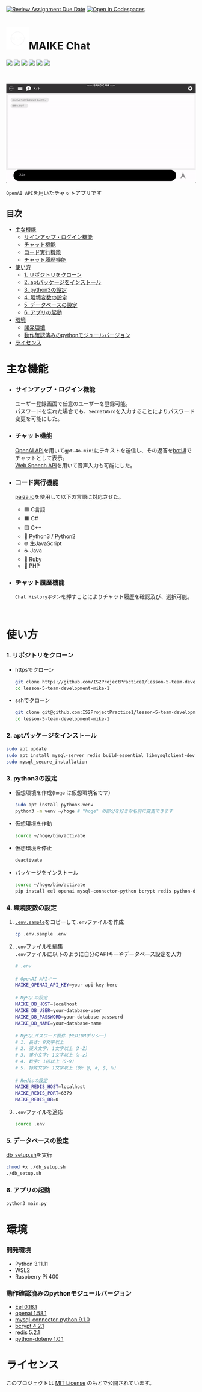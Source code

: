 [![Review Assignment Due Date](https://classroom.github.com/assets/deadline-readme-button-22041afd0340ce965d47ae6ef1cefeee28c7c493a6346c4f15d667ab976d596c.svg)](https://classroom.github.com/a/Fw6BNX-f)
[![Open in Codespaces](https://classroom.github.com/assets/launch-codespace-2972f46106e565e64193e422d61a12cf1da4916b45550586e14ef0a7c637dd04.svg)](https://classroom.github.com/open-in-codespaces?assignment_repo_id=17388676)


# <img src="web/image/readme/logo.png" alt="ロゴ" width="60px">MAIKE Chat

<img src="https://img.shields.io/badge/-Html5-black.svg?logo=html5&style=flat-square" height="30px"> <img src="https://img.shields.io/badge/-Css3-black.svg?logo=css3&style=flat-square" height="30px"> <img src="https://img.shields.io/badge/-Javascript-black.svg?logo=javascript&style=flat-square" height="30px"> <img src="https://img.shields.io/badge/-Python-black.svg?logo=python&style=flat-square" height="30px"> <img src="https://img.shields.io/badge/-Mysql-black.svg?logo=mysql&style=flat-square" height="30px"> <img src="https://img.shields.io/badge/-Redis-black.svg?logo=redis&style=flat-square" height="30px">

<br />

![Sample](web/image/readme/Sample.gif)

`OpenAI API`を用いたチャットアプリです

## 目次
- [主な機能](#主な機能)
    - [サインアップ・ログイン機能](#サインアップ・ログイン機能)
    - [チャット機能](#チャット機能)
    - [コード実行機能](#コード実行機能)
    - [チャット履歴機能](#チャット履歴機能)
- [使い方](#使い方)
    - [1. リポジトリをクローン](#1-リポジトリをクローン)
    - [2. aptパッケージをインストール](#2-aptパッケージをインストール)
    - [3. python3の設定](#3-python3の設定)
    - [4. 環境変数の設定](#4-環境変数の設定)
    - [5. データベースの設定](#5-データベースの設定)
    - [6. アプリの起動](#6-アプリの起動)
- [環境](#環境)
    - [開発環境](#開発環境)
    - [動作確認済みのpythonモジュールバージョン](#動作確認済みのpythonモジュールバージョン)
- [ライセンス](#ライセンス)

# 主な機能
- ### サインアップ・ログイン機能    
  ユーザー登録画面で任意のユーザーを登録可能。    
  パスワードを忘れた場合でも、`SecretWord`を入力することによりパスワード変更を可能にした。 
- ### チャット機能    
  [OpenAI API](https://openai.com/index/openai-api/)を用いて`gpt-4o-mini`にテキストを送信し、その返答を[botUI](https://botui.org/)でチャットとして表示。    
  [Web Speech API](https://dvcs.w3.org/hg/speech-api/raw-file/tip/webspeechapi)を用いて音声入力も可能にした。    

- ### コード実行機能    
  [paiza.io](https://paiza.io/ja)を使用して以下の言語に対応させた。    
  - 🟦 C言語  
  - 🟧 C#  
  - 🟨 C++  
  - 🐍 Python3 / Python2  
  - 🌐 生JavaScript  
  - ☕ Java  
  - 💎 Ruby  
  - 🐘 PHP
- ### チャット履歴機能    
    `Chat Historyボタン`を押すことによりチャット履歴を確認及び、選択可能。

<br>

# 使い方   
### 1. リポジトリをクローン    
- httpsでクローン    
    ```bash
    git clone https://github.com/IS2ProjectPractice1/lesson-5-team-development-mike-1.git
    cd lesson-5-team-development-mike-1
    ```
- sshでクローン    
    ```bash
    git clone git@github.com:IS2ProjectPractice1/lesson-5-team-development-mike-1.git
    cd lesson-5-team-development-mike-1
    ```
### 2. aptパッケージをインストール
```bash
sudo apt update
sudo apt install mysql-server redis build-essential libmysqlclient-dev python3.x-dev # pythonのバージョンに応じて変更してください 
sudo mysql_secure_installation
```

### 3. python3の設定    
- 仮想環境を作成(`hoge` は仮想環境名です)  
    ```bash
    sudo apt install python3-venv
    python3 -m venv ~/hoge # "hoge" の部分を好きな名前に変更できます
    ```
- 仮想環境を作動
    ```bash
    source ~/hoge/bin/activate
    ```
- 仮想環境を停止
    ```bash
    deactivate
    ```
- パッケージをインストール    
    ```bash
    source ~/hoge/bin/activate
    pip install eel openai mysql-connector-python bcrypt redis python-dotenv
    ```
### 4. 環境変数の設定
1. [`.env.sample`](./.env.sample)をコピーして`.env`ファイルを作成
    ```bash
    cp .env.sample .env
    ```
2. `.env`ファイルを編集    
    `.env`ファイルに以下のように自分のAPIキーやデータベース設定を入力
    ```bash
    # .env

    # OpenAI APIキー
    MAIKE_OPENAI_API_KEY=your-api-key-here

    # MySQLの設定
    MAIKE_DB_HOST=localhost
    MAIKE_DB_USER=your-database-user
    MAIKE_DB_PASSWORD=your-database-password
    MAIKE_DB_NAME=your-database-name

    # MySQLパスワード要件（MEDIUMポリシー）
    # 1. 長さ: 8文字以上
    # 2. 英大文字: 1文字以上（A-Z）
    # 3. 英小文字: 1文字以上（a-z）
    # 4. 数字: 1桁以上（0-9）
    # 5. 特殊文字: 1文字以上（例: @, #, $, %）

    # Redisの設定
    MAIKE_REDIS_HOST=localhost
    MAIKE_REDIS_PORT=6379
    MAIKE_REDIS_DB=0
    ```
3. `.env`ファイルを適応
    ```bash
    source .env
    ```
### 5. データベースの設定
[db_setup.sh](./db_setup.sh)を実行
```bash
chmod +x ./db_setup.sh
./db_setup.sh
```
### 6. アプリの起動
```bash
python3 main.py
```

# 環境
### 開発環境
- Python 3.11.11
- WSL2
- Raspberry Pi 400
### 動作確認済みのpythonモジュールバージョン
- [Eel 0.18.1](https://github.com/python-eel/Eel)
- [openai 1.58.1](https://platform.openai.com/docs/overview)
- [mysql-connector-python 9.1.0](https://github.com/mysql/mysql-connector-python)
- [bcrypt 4.2.1](https://github.com/pyca/bcrypt)
- [redis 5.2.1](https://github.com/redis/redis)
- [python-dotenv 1.0.1](https://github.com/theskumar/python-dotenv)

# ライセンス
このプロジェクトは [MIT License](LICENSE) のもとで公開されています。

